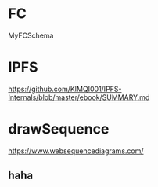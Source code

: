 # FC
MyFCSchema
# IPFS
https://github.com/KIMQI001/IPFS-Internals/blob/master/ebook/SUMMARY.md
# drawSequence
https://www.websequencediagrams.com/
## haha